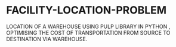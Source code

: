 # FACILITY-LOCATION-PROBLEM
LOCATION OF A WAREHOUSE 
USING PULP LIBRARY IN PYTHON , OPTIMISING THE COST OF TRANSPORTATION FROM SOURCE TO DESTINATION VIA WAREHOUSE.
